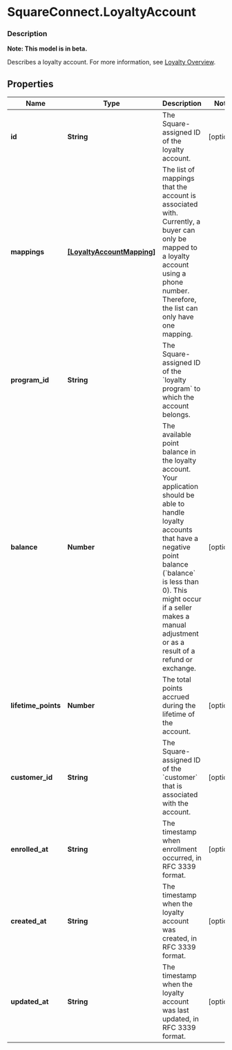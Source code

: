 # SquareConnect.LoyaltyAccount

### Description
**Note: This model is in beta.**

Describes a loyalty account. For more information, see  [Loyalty Overview](/docs/loyalty/overview).

## Properties
Name | Type | Description | Notes
------------ | ------------- | ------------- | -------------
**id** | **String** | The Square-assigned ID of the loyalty account. | [optional] 
**mappings** | [**[LoyaltyAccountMapping]**](LoyaltyAccountMapping.md) | The list of mappings that the account is associated with.  Currently, a buyer can only be mapped to a loyalty account using  a phone number. Therefore, the list can only have one mapping. | 
**program_id** | **String** | The Square-assigned ID of the &#x60;loyalty program&#x60; to which the account belongs. | 
**balance** | **Number** | The available point balance in the loyalty account.    Your application should be able to handle loyalty accounts that have a negative point balance (&#x60;balance&#x60; is less than 0). This might occur if a seller makes a manual adjustment or as a result of a refund or exchange. | [optional] 
**lifetime_points** | **Number** | The total points accrued during the lifetime of the account. | [optional] 
**customer_id** | **String** | The Square-assigned ID of the &#x60;customer&#x60; that is associated with the account. | [optional] 
**enrolled_at** | **String** | The timestamp when enrollment occurred, in RFC 3339 format. | [optional] 
**created_at** | **String** | The timestamp when the loyalty account was created, in RFC 3339 format. | [optional] 
**updated_at** | **String** | The timestamp when the loyalty account was last updated, in RFC 3339 format. | [optional] 


